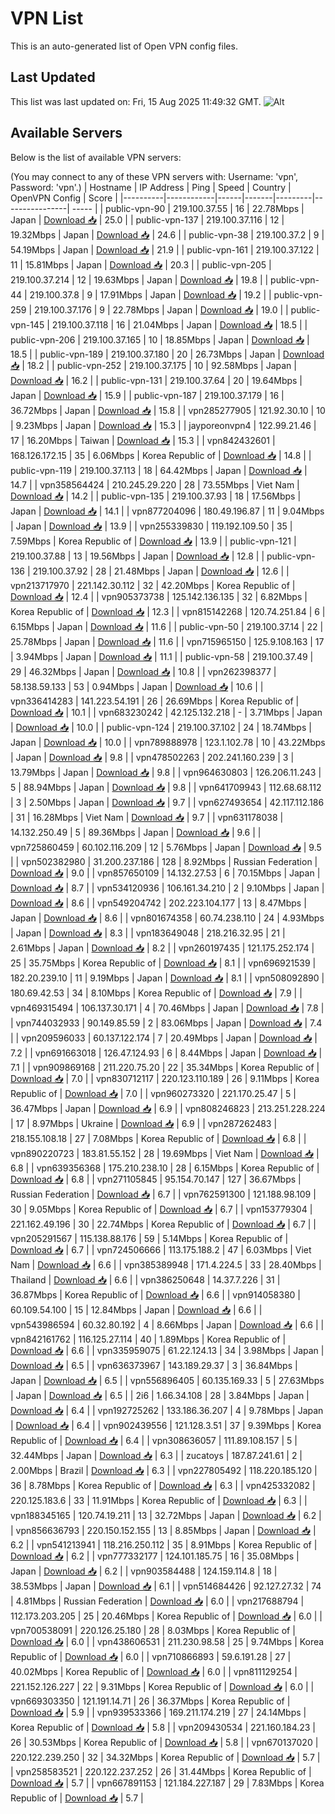 # VPN List

This is an auto-generated list of Open VPN config files.

## Last Updated

This list was last updated on: Fri, 15 Aug 2025 11:49:32 GMT.
![Alt](https://repobeats.axiom.co/api/embed/186b98318ef1479477931607c1ad7d823f12451f.svg "Repobeats analytics image")

## Available Servers

Below is the list of available VPN servers:

(You may connect to any of these VPN servers with: Username: 'vpn', Password: 'vpn'.)
| Hostname | IP Address | Ping | Speed | Country | OpenVPN Config | Score |
|----------|------------|------|-------|---------|----------------| ----- |
| public-vpn-90 | 219.100.37.55 | 16 | 22.78Mbps | Japan | [Download 📥](./configs/server_0_JP.ovpn) | 25.0 |
| public-vpn-137 | 219.100.37.116 | 12 | 19.32Mbps | Japan | [Download 📥](./configs/server_1_JP.ovpn) | 24.6 |
| public-vpn-38 | 219.100.37.2 | 9 | 54.19Mbps | Japan | [Download 📥](./configs/server_2_JP.ovpn) | 21.9 |
| public-vpn-161 | 219.100.37.122 | 11 | 15.81Mbps | Japan | [Download 📥](./configs/server_3_JP.ovpn) | 20.3 |
| public-vpn-205 | 219.100.37.214 | 12 | 19.63Mbps | Japan | [Download 📥](./configs/server_4_JP.ovpn) | 19.8 |
| public-vpn-44 | 219.100.37.8 | 9 | 17.91Mbps | Japan | [Download 📥](./configs/server_5_JP.ovpn) | 19.2 |
| public-vpn-259 | 219.100.37.176 | 9 | 22.78Mbps | Japan | [Download 📥](./configs/server_6_JP.ovpn) | 19.0 |
| public-vpn-145 | 219.100.37.118 | 16 | 21.04Mbps | Japan | [Download 📥](./configs/server_7_JP.ovpn) | 18.5 |
| public-vpn-206 | 219.100.37.165 | 10 | 18.85Mbps | Japan | [Download 📥](./configs/server_8_JP.ovpn) | 18.5 |
| public-vpn-189 | 219.100.37.180 | 20 | 26.73Mbps | Japan | [Download 📥](./configs/server_9_JP.ovpn) | 18.2 |
| public-vpn-252 | 219.100.37.175 | 10 | 92.58Mbps | Japan | [Download 📥](./configs/server_10_JP.ovpn) | 16.2 |
| public-vpn-131 | 219.100.37.64 | 20 | 19.64Mbps | Japan | [Download 📥](./configs/server_11_JP.ovpn) | 15.9 |
| public-vpn-187 | 219.100.37.179 | 16 | 36.72Mbps | Japan | [Download 📥](./configs/server_12_JP.ovpn) | 15.8 |
| vpn285277905 | 121.92.30.10 | 10 | 9.23Mbps | Japan | [Download 📥](./configs/server_13_JP.ovpn) | 15.3 |
| jayporeonvpn4 | 122.99.21.46 | 17 | 16.20Mbps | Taiwan | [Download 📥](./configs/server_14_TW.ovpn) | 15.3 |
| vpn842432601 | 168.126.172.15 | 35 | 6.06Mbps | Korea Republic of | [Download 📥](./configs/server_15_KR.ovpn) | 14.8 |
| public-vpn-119 | 219.100.37.113 | 18 | 64.42Mbps | Japan | [Download 📥](./configs/server_16_JP.ovpn) | 14.7 |
| vpn358564424 | 210.245.29.220 | 28 | 73.55Mbps | Viet Nam | [Download 📥](./configs/server_17_VN.ovpn) | 14.2 |
| public-vpn-135 | 219.100.37.93 | 18 | 17.56Mbps | Japan | [Download 📥](./configs/server_18_JP.ovpn) | 14.1 |
| vpn877204096 | 180.49.196.87 | 11 | 9.04Mbps | Japan | [Download 📥](./configs/server_19_JP.ovpn) | 13.9 |
| vpn255339830 | 119.192.109.50 | 35 | 7.59Mbps | Korea Republic of | [Download 📥](./configs/server_20_KR.ovpn) | 13.9 |
| public-vpn-121 | 219.100.37.88 | 13 | 19.56Mbps | Japan | [Download 📥](./configs/server_21_JP.ovpn) | 12.8 |
| public-vpn-136 | 219.100.37.92 | 28 | 21.48Mbps | Japan | [Download 📥](./configs/server_22_JP.ovpn) | 12.6 |
| vpn213717970 | 221.142.30.112 | 32 | 42.20Mbps | Korea Republic of | [Download 📥](./configs/server_23_KR.ovpn) | 12.4 |
| vpn905373738 | 125.142.136.135 | 32 | 6.82Mbps | Korea Republic of | [Download 📥](./configs/server_24_KR.ovpn) | 12.3 |
| vpn815142268 | 120.74.251.84 | 6 | 6.15Mbps | Japan | [Download 📥](./configs/server_25_JP.ovpn) | 11.6 |
| public-vpn-50 | 219.100.37.14 | 22 | 25.78Mbps | Japan | [Download 📥](./configs/server_26_JP.ovpn) | 11.6 |
| vpn715965150 | 125.9.108.163 | 17 | 3.94Mbps | Japan | [Download 📥](./configs/server_27_JP.ovpn) | 11.1 |
| public-vpn-58 | 219.100.37.49 | 29 | 46.32Mbps | Japan | [Download 📥](./configs/server_28_JP.ovpn) | 10.8 |
| vpn262398377 | 58.138.59.133 | 53 | 0.94Mbps | Japan | [Download 📥](./configs/server_29_JP.ovpn) | 10.6 |
| vpn336414283 | 141.223.54.191 | 26 | 26.69Mbps | Korea Republic of | [Download 📥](./configs/server_30_KR.ovpn) | 10.1 |
| vpn683230242 | 42.125.132.218 | - | 3.71Mbps | Japan | [Download 📥](./configs/server_31_JP.ovpn) | 10.0 |
| public-vpn-124 | 219.100.37.102 | 24 | 18.74Mbps | Japan | [Download 📥](./configs/server_32_JP.ovpn) | 10.0 |
| vpn789888978 | 123.1.102.78 | 10 | 43.22Mbps | Japan | [Download 📥](./configs/server_33_JP.ovpn) | 9.8 |
| vpn478502263 | 202.241.160.239 | 3 | 13.79Mbps | Japan | [Download 📥](./configs/server_34_JP.ovpn) | 9.8 |
| vpn964630803 | 126.206.11.243 | 5 | 88.94Mbps | Japan | [Download 📥](./configs/server_35_JP.ovpn) | 9.8 |
| vpn641709943 | 112.68.68.112 | 3 | 2.50Mbps | Japan | [Download 📥](./configs/server_36_JP.ovpn) | 9.7 |
| vpn627493654 | 42.117.112.186 | 31 | 16.28Mbps | Viet Nam | [Download 📥](./configs/server_37_VN.ovpn) | 9.7 |
| vpn631178038 | 14.132.250.49 | 5 | 89.36Mbps | Japan | [Download 📥](./configs/server_38_JP.ovpn) | 9.6 |
| vpn725860459 | 60.102.116.209 | 12 | 5.76Mbps | Japan | [Download 📥](./configs/server_39_JP.ovpn) | 9.5 |
| vpn502382980 | 31.200.237.186 | 128 | 8.92Mbps | Russian Federation | [Download 📥](./configs/server_40_RU.ovpn) | 9.0 |
| vpn857650109 | 14.132.27.53 | 6 | 70.15Mbps | Japan | [Download 📥](./configs/server_41_JP.ovpn) | 8.7 |
| vpn534120936 | 106.161.34.210 | 2 | 9.10Mbps | Japan | [Download 📥](./configs/server_42_JP.ovpn) | 8.6 |
| vpn549204742 | 202.223.104.177 | 13 | 8.47Mbps | Japan | [Download 📥](./configs/server_43_JP.ovpn) | 8.6 |
| vpn801674358 | 60.74.238.110 | 24 | 4.93Mbps | Japan | [Download 📥](./configs/server_44_JP.ovpn) | 8.3 |
| vpn183649048 | 218.216.32.95 | 21 | 2.61Mbps | Japan | [Download 📥](./configs/server_45_JP.ovpn) | 8.2 |
| vpn260197435 | 121.175.252.174 | 25 | 35.75Mbps | Korea Republic of | [Download 📥](./configs/server_46_KR.ovpn) | 8.1 |
| vpn696921539 | 182.20.239.10 | 11 | 9.19Mbps | Japan | [Download 📥](./configs/server_47_JP.ovpn) | 8.1 |
| vpn508092890 | 180.69.42.53 | 34 | 8.10Mbps | Korea Republic of | [Download 📥](./configs/server_48_KR.ovpn) | 7.9 |
| vpn469315494 | 106.137.30.171 | 4 | 70.46Mbps | Japan | [Download 📥](./configs/server_49_JP.ovpn) | 7.8 |
| vpn744032933 | 90.149.85.59 | 2 | 83.06Mbps | Japan | [Download 📥](./configs/server_50_JP.ovpn) | 7.4 |
| vpn209596033 | 60.137.122.174 | 7 | 20.49Mbps | Japan | [Download 📥](./configs/server_51_JP.ovpn) | 7.2 |
| vpn691663018 | 126.47.124.93 | 6 | 8.44Mbps | Japan | [Download 📥](./configs/server_52_JP.ovpn) | 7.1 |
| vpn909869168 | 211.220.75.20 | 22 | 35.34Mbps | Korea Republic of | [Download 📥](./configs/server_53_KR.ovpn) | 7.0 |
| vpn830712117 | 220.123.110.189 | 26 | 9.11Mbps | Korea Republic of | [Download 📥](./configs/server_54_KR.ovpn) | 7.0 |
| vpn960273320 | 221.170.25.47 | 5 | 36.47Mbps | Japan | [Download 📥](./configs/server_55_JP.ovpn) | 6.9 |
| vpn808246823 | 213.251.228.224 | 17 | 8.97Mbps | Ukraine | [Download 📥](./configs/server_56_UA.ovpn) | 6.9 |
| vpn287262483 | 218.155.108.18 | 27 | 7.08Mbps | Korea Republic of | [Download 📥](./configs/server_57_KR.ovpn) | 6.8 |
| vpn890220723 | 183.81.55.152 | 28 | 19.69Mbps | Viet Nam | [Download 📥](./configs/server_58_VN.ovpn) | 6.8 |
| vpn639356368 | 175.210.238.10 | 28 | 6.15Mbps | Korea Republic of | [Download 📥](./configs/server_59_KR.ovpn) | 6.8 |
| vpn271105845 | 95.154.70.147 | 127 | 36.67Mbps | Russian Federation | [Download 📥](./configs/server_60_RU.ovpn) | 6.7 |
| vpn762591300 | 121.188.98.109 | 30 | 9.05Mbps | Korea Republic of | [Download 📥](./configs/server_61_KR.ovpn) | 6.7 |
| vpn153779304 | 221.162.49.196 | 30 | 22.74Mbps | Korea Republic of | [Download 📥](./configs/server_62_KR.ovpn) | 6.7 |
| vpn205291567 | 115.138.88.176 | 59 | 5.14Mbps | Korea Republic of | [Download 📥](./configs/server_63_KR.ovpn) | 6.7 |
| vpn724506666 | 113.175.188.2 | 47 | 6.03Mbps | Viet Nam | [Download 📥](./configs/server_64_VN.ovpn) | 6.6 |
| vpn385389948 | 171.4.224.5 | 33 | 28.40Mbps | Thailand | [Download 📥](./configs/server_65_TH.ovpn) | 6.6 |
| vpn386250648 | 14.37.7.226 | 31 | 36.87Mbps | Korea Republic of | [Download 📥](./configs/server_66_KR.ovpn) | 6.6 |
| vpn914058380 | 60.109.54.100 | 15 | 12.84Mbps | Japan | [Download 📥](./configs/server_67_JP.ovpn) | 6.6 |
| vpn543986594 | 60.32.80.192 | 4 | 8.66Mbps | Japan | [Download 📥](./configs/server_68_JP.ovpn) | 6.6 |
| vpn842161762 | 116.125.27.114 | 40 | 1.89Mbps | Korea Republic of | [Download 📥](./configs/server_69_KR.ovpn) | 6.6 |
| vpn335959075 | 61.22.124.13 | 34 | 3.98Mbps | Japan | [Download 📥](./configs/server_70_JP.ovpn) | 6.5 |
| vpn636373967 | 143.189.29.37 | 3 | 36.84Mbps | Japan | [Download 📥](./configs/server_71_JP.ovpn) | 6.5 |
| vpn556896405 | 60.135.169.33 | 5 | 27.63Mbps | Japan | [Download 📥](./configs/server_72_JP.ovpn) | 6.5 |
| 2i6 | 1.66.34.108 | 28 | 3.84Mbps | Japan | [Download 📥](./configs/server_73_JP.ovpn) | 6.4 |
| vpn192725262 | 133.186.36.207 | 4 | 9.78Mbps | Japan | [Download 📥](./configs/server_74_JP.ovpn) | 6.4 |
| vpn902439556 | 121.128.3.51 | 37 | 9.39Mbps | Korea Republic of | [Download 📥](./configs/server_75_KR.ovpn) | 6.4 |
| vpn308636057 | 111.89.108.157 | 5 | 32.44Mbps | Japan | [Download 📥](./configs/server_76_JP.ovpn) | 6.3 |
| zucatoys | 187.87.241.61 | 2 | 2.00Mbps | Brazil | [Download 📥](./configs/server_77_BR.ovpn) | 6.3 |
| vpn227805492 | 118.220.185.120 | 36 | 8.78Mbps | Korea Republic of | [Download 📥](./configs/server_78_KR.ovpn) | 6.3 |
| vpn425332082 | 220.125.183.6 | 33 | 11.91Mbps | Korea Republic of | [Download 📥](./configs/server_79_KR.ovpn) | 6.3 |
| vpn188345165 | 120.74.19.211 | 13 | 32.72Mbps | Japan | [Download 📥](./configs/server_80_JP.ovpn) | 6.2 |
| vpn856636793 | 220.150.152.155 | 13 | 8.85Mbps | Japan | [Download 📥](./configs/server_81_JP.ovpn) | 6.2 |
| vpn541213941 | 118.216.250.112 | 35 | 8.91Mbps | Korea Republic of | [Download 📥](./configs/server_82_KR.ovpn) | 6.2 |
| vpn777332177 | 124.101.185.75 | 16 | 35.08Mbps | Japan | [Download 📥](./configs/server_83_JP.ovpn) | 6.2 |
| vpn903584488 | 124.159.114.8 | 18 | 38.53Mbps | Japan | [Download 📥](./configs/server_84_JP.ovpn) | 6.1 |
| vpn514684426 | 92.127.27.32 | 74 | 4.81Mbps | Russian Federation | [Download 📥](./configs/server_85_RU.ovpn) | 6.0 |
| vpn217688794 | 112.173.203.205 | 25 | 20.46Mbps | Korea Republic of | [Download 📥](./configs/server_86_KR.ovpn) | 6.0 |
| vpn700538091 | 220.126.25.180 | 28 | 8.03Mbps | Korea Republic of | [Download 📥](./configs/server_87_KR.ovpn) | 6.0 |
| vpn438606531 | 211.230.98.58 | 25 | 9.74Mbps | Korea Republic of | [Download 📥](./configs/server_88_KR.ovpn) | 6.0 |
| vpn710866893 | 59.6.191.28 | 27 | 40.02Mbps | Korea Republic of | [Download 📥](./configs/server_89_KR.ovpn) | 6.0 |
| vpn811129254 | 221.152.126.227 | 22 | 9.31Mbps | Korea Republic of | [Download 📥](./configs/server_90_KR.ovpn) | 6.0 |
| vpn669303350 | 121.191.14.71 | 26 | 36.37Mbps | Korea Republic of | [Download 📥](./configs/server_91_KR.ovpn) | 5.9 |
| vpn939533366 | 169.211.174.219 | 27 | 24.14Mbps | Korea Republic of | [Download 📥](./configs/server_92_KR.ovpn) | 5.8 |
| vpn209430534 | 221.160.184.23 | 26 | 30.53Mbps | Korea Republic of | [Download 📥](./configs/server_93_KR.ovpn) | 5.8 |
| vpn670137020 | 220.122.239.250 | 32 | 34.32Mbps | Korea Republic of | [Download 📥](./configs/server_94_KR.ovpn) | 5.7 |
| vpn258583521 | 220.122.237.252 | 26 | 31.44Mbps | Korea Republic of | [Download 📥](./configs/server_95_KR.ovpn) | 5.7 |
| vpn667891153 | 121.184.227.187 | 29 | 7.83Mbps | Korea Republic of | [Download 📥](./configs/server_96_KR.ovpn) | 5.7 |
